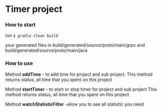 # Timer project

### How to start
run 
 `$ gradle clean build`
 
your generated files in build/generated/source/proto/main/grpc and build/generated/source/proto/main/java

### How to use
 Method **addTime** - to add time for project and sub project. 
 This method returns status, all time that you spent on this project 
 
 Method **startTimer** - to start or stop timer for project and sub project
 This method returns status, all time that you spent on this project 
 
 Method **watchStatisticFilter** -allow you to see all statistic you need 
